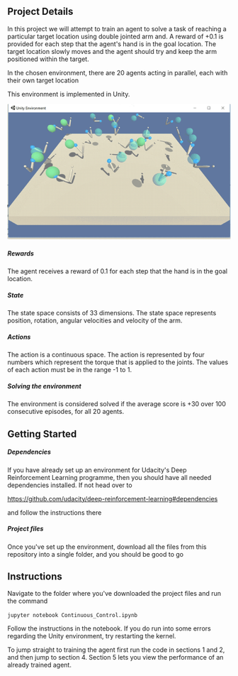 ## Project Details

In this project we will attempt to train an agent to solve a task of reaching a particular target location using double jointed arm and.  A reward of +0.1 is provided for each step that the agent's hand is in the goal location. The target location slowly moves and the agent should try and keep the arm positioned within the target.

In the chosen environment, there are 20 agents acting in parallel, each with their own target location

This environment is implemented in Unity.

![agent animation](agent_behavior.gif)

##### Rewards
The agent receives a reward of 0.1 for each step that the hand is in the goal location.

##### State
The state space consists of 33 dimensions. The state space represents position, rotation, angular velocities and velocity of the arm.

##### Actions
The action is a continuous space. The action is represented by four numbers which represent the torque that is applied to the joints. The values of each action must be in the range -1 to 1.

##### Solving the environment
The environment is considered solved if the average score is +30 over 100 consecutive episodes, for all 20 agents.

## Getting Started

##### Dependencies
If you have already set up an environment for Udacity's Deep Reinforcement Learning programme, then you should have all needed dependencies installed. If not head over to 

https://github.com/udacity/deep-reinforcement-learning#dependencies

and follow the instructions there

##### Project files
Once you've set up the environment, download all the files from this repository into a single folder, and you should be good to go

## Instructions

Navigate to the folder where you've downloaded the project files and run the command

`jupyter notebook Continuous_Control.ipynb`

Follow the instructions in the notebook. If you do run into some errors regarding the Unity environment, try restarting the kernel.

To jump straight to training the agent first run the code in sections 1 and 2, and then jump to section 4. Section 5 lets you view the performance of an already trained agent.